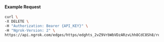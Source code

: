 <!-- Code generated for API Clients. DO NOT EDIT. -->
#### Example Request
```bash
curl \
-X DELETE \
-H "Authorization: Bearer {API_KEY}" \
-H "Ngrok-Version: 2" \
https://api.ngrok.com/edges/https/edghts_2vZ9VrbWbVDzARzvLhh8CdC8Sh8/routes/edghtsrt_2vZ9VtNCIX5wIkcz6PzuLvY215X/ip_restriction
